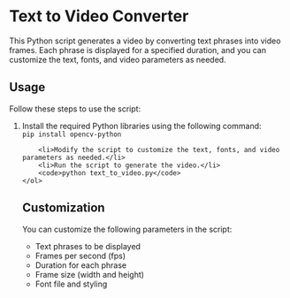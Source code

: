 <h1>Text to Video Converter</h1>    
    <p>This Python script generates a video by converting text phrases into video frames. Each phrase is displayed for a specified duration, and you can customize the text, fonts, and video parameters as needed.</p>
    <h2>Usage</h2>
    <p>Follow these steps to use the script:</p>
    <ol>
        <li>Install the required Python libraries using the following command:</li>
        <code>pip install opencv-python</code>

        <li>Modify the script to customize the text, fonts, and video parameters as needed.</li>
        <li>Run the script to generate the video.</li>
        <code>python text_to_video.py</code>
    </ol>
<h2>Customization</h2>
    <p>You can customize the following parameters in the script:</p>
    <ul>
        <li>Text phrases to be displayed</li>
        <li>Frames per second (fps)</li>
        <li>Duration for each phrase</li>
        <li>Frame size (width and height)</li>
        <li>Font file and styling</li>
        </ul>
